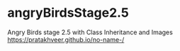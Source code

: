 # angryBirdsStage2.5
Angry Birds stage 2.5 with Class Inheritance and Images
https://pratakhveer.github.io/no-name-/

